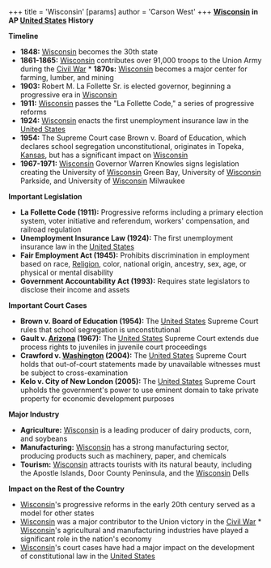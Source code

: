 +++
 title = 'Wisconsin'
[params]
	author = 'Carson West'
+++
**[Wisconsin](./../wisconsin/) in AP [United States](./../united-states/) History**

**Timeline**

* **1848:** [Wisconsin](./../wisconsin/) becomes the 30th state
* **1861-1865:** [Wisconsin](./../wisconsin/) contributes over 91,000 troops to the Union Army during the [Civil War](./../civil-war/) * **1870s:** [Wisconsin](./../wisconsin/) becomes a major center for farming, lumber, and mining
* **1903:** Robert M. La Follette Sr. is elected governor, beginning a progressive era in [Wisconsin](./../wisconsin/)
* **1911:** [Wisconsin](./../wisconsin/) passes the "La Follette Code," a series of progressive reforms
* **1924:** [Wisconsin](./../wisconsin/) enacts the first unemployment insurance law in the [United States](./../united-states/)
* **1954:** The Supreme Court case Brown v. Board of Education, which declares school segregation unconstitutional, originates in Topeka, [Kansas](./../kansas/), but has a significant impact on [Wisconsin](./../wisconsin/)
* **1967-1971:** [Wisconsin](./../wisconsin/) Governor Warren Knowles signs legislation creating the University of [Wisconsin](./../wisconsin/) Green Bay, University of [Wisconsin](./../wisconsin/) Parkside, and University of [Wisconsin](./../wisconsin/) Milwaukee

**Important Legislation**

* **La Follette Code (1911):** Progressive reforms including a primary election system, voter initiative and referendum, workers' compensation, and railroad regulation
* **Unemployment Insurance Law (1924):** The first unemployment insurance law in the [United States](./../united-states/)
* **Fair Employment Act (1945):** Prohibits discrimination in employment based on race, [Religion](./../religion/), color, national origin, ancestry, sex, age, or physical or mental disability
* **Government Accountability Act (1993):** Requires state legislators to disclose their income and assets

**Important Court Cases**

* **Brown v. Board of Education (1954):** The [United States](./../united-states/) Supreme Court rules that school segregation is unconstitutional
* **Gault v. [Arizona](./../arizona/) (1967):** The [United States](./../united-states/) Supreme Court extends due process rights to juveniles in juvenile court proceedings
* **Crawford v. [Washington](./../washington/) (2004):** The [United States](./../united-states/) Supreme Court holds that out-of-court statements made by unavailable witnesses must be subject to cross-examination
* **Kelo v. City of New London (2005):** The [United States](./../united-states/) Supreme Court upholds the government's power to use eminent domain to take private property for economic development purposes

**Major Industry**

* **Agriculture:** [Wisconsin](./../wisconsin/) is a leading producer of dairy products, corn, and soybeans
* **Manufacturing:** [Wisconsin](./../wisconsin/) has a strong manufacturing sector, producing products such as machinery, paper, and chemicals
* **Tourism:** [Wisconsin](./../wisconsin/) attracts tourists with its natural beauty, including the Apostle Islands, Door County Peninsula, and the [Wisconsin](./../wisconsin/) Dells

**Impact on the Rest of the Country**

* [Wisconsin](./../wisconsin/)'s progressive reforms in the early 20th century served as a model for other states
* [Wisconsin](./../wisconsin/) was a major contributor to the Union victory in the [Civil War](./../civil-war/) * [Wisconsin](./../wisconsin/)'s agricultural and manufacturing industries have played a significant role in the nation's economy
* [Wisconsin](./../wisconsin/)'s court cases have had a major impact on the development of constitutional law in the [United States](./../united-states/)